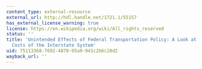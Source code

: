 ```yaml
---
content_type: external-resource
external_url: http://hdl.handle.net/1721.1/55157
has_external_license_warning: true
license: https://en.wikipedia.org/wiki/All_rights_reserved
status: ''
title: 'Unintended Effects of Federal Transportation Policy: A Look at the Lifecycle
  Costs of the Interstate System'
uid: 75113368-7692-4870-95a9-941c2b6c28d2
wayback_url: ''
---
```

